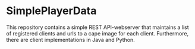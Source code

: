 # SimplePlayerData
This repository contains a simple REST API-webserver that maintains a list of registered clients and urls to a cape image for each client.
Furthermore, there are client implementations in Java and Python.
